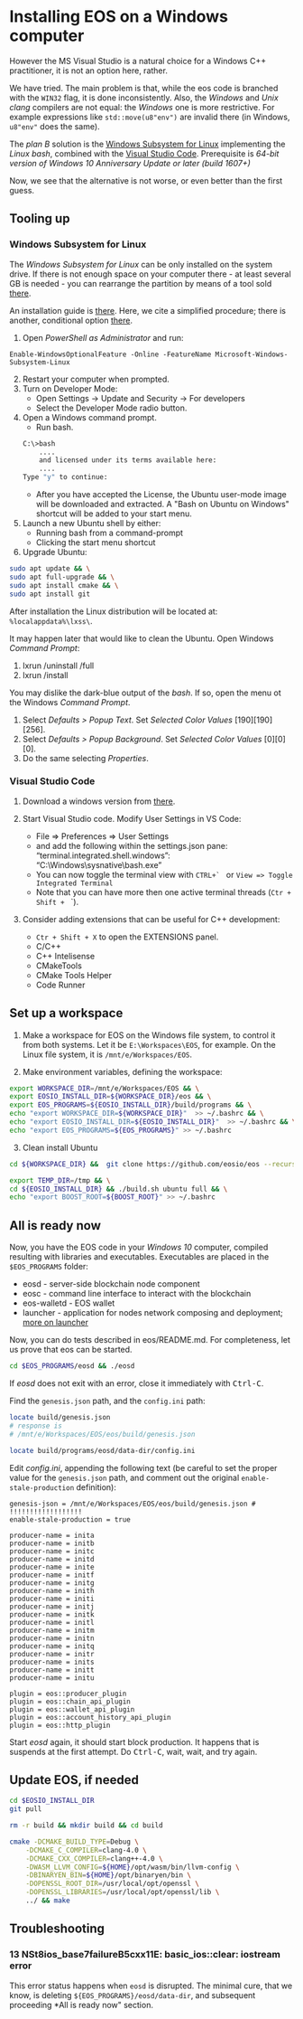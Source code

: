 # Installing EOS on a Windows computer

However the MS Visual Studio is a natural choice for a Windows C++ practitioner, it is not an option here, rather. 

We have tried. The main problem is that, while the eos code is branched with the `WIN32` flag, it is done inconsistently. Also, the *Windows* and *Unix* *clang* compilers are not equal: the *Windows* one is more restrictive. For example expressions like  `std::move(u8"env")` are invalid there (in Windows, `u8"env"` does the same).

The *plan B* solution is the [Windows Subsystem for Linux](#https://msdn.microsoft.com/en-us/commandline/wsl/about) implementing the *Linux* *bash*, combined with the [Visual Studio Code](#https://code.visualstudio.com/). Prerequisite is *64-bit version of Windows 10 Anniversary Update or later (build 1607+)*

Now, we see that the alternative is not worse, or even better than the first guess.

## Tooling up

### Windows Subsystem for Linux
The *Windows Subsystem for Linux* can be only installed on the system drive. If there is not enough space on your computer there - at least several GB is needed - you can rearrange the partition by means of a tool sold [there](#https://www.partition-tool.com/).

An installation guide is [there](#https://msdn.microsoft.com/en-us/commandline/wsl/install_guide). Here, we cite a simplified procedure; there is another, conditional option [there](#https://msdn.microsoft.com/en-us/commandline/wsl/install_guide).
1. Open *PowerShell* *as Administrator* and run:
```
Enable-WindowsOptionalFeature -Online -FeatureName Microsoft-Windows-Subsystem-Linux
```
2. Restart your computer when prompted.
3. Turn on Developer Mode: 
    * Open Settings -> Update and Security -> For developers 
    * Select the Developer Mode radio button.
4. Open a Windows command prompt. 
    * Run bash. 
    ```bash
    C:\>bash
        ....
        and licensed under its terms available here:
        ....
    Type "y" to continue:
    ```
    * After you have accepted the License, the Ubuntu user-mode image will be downloaded and extracted. A "Bash on Ubuntu on Windows" shortcut will be added to your start menu.
5. Launch a new Ubuntu shell by either:
    * Running bash from a command-prompt
    * Clicking the start menu shortcut
6. Upgrade Ubuntu:
```bash
sudo apt update && \
sudo apt full-upgrade && \
sudo apt install cmake && \
sudo apt install git
```
    
After installation the Linux distribution will be located at: `%localappdata%\lxss\`.

It may happen later that would like to clean the Ubuntu. Open Windows *Command Prompt*:
1. lxrun /uninstall /full
2. lxrun /install

You may dislike the dark-blue output of the *bash*. If so, open the menu ot the Windows *Command Prompt*.
1. Select *Defaults > Popup Text*. Set *Selected Color Values* \[190\]\[190\]\[256\].
2. Select *Defaults > Popup Background*. Set *Selected Color Values* \[0\]\[0\]\[0\].
3. Do the same selecting *Properties*. 

### Visual Studio Code
1. Download a windows version from [there](#https://code.visualstudio.com/Download).

2. Start Visual Studio code. Modify User Settings in VS Code:
    * File => Preferences => User Settings
    * and add the following within the settings.json pane:
“terminal.integrated.shell.windows”: “C:\\Windows\\sysnative\\bash.exe”
    * You can now toggle the terminal view with ``CTRL+` `` or `View => Toggle Integrated Terminal`
    * Note that you can have more then one active terminal threads (`Ctr + Shift + ` `).
3. Consider adding extensions that can be useful for C++ development:
    * `Ctr + Shift + X` to open the EXTENSIONS panel.
    * C/C++
    * C++ Intelisense
    * CMakeTools
    * CMake Tools Helper
    * Code Runner
 
## Set up a workspace

1. Make a workspace for EOS on the Windows file system, to control it from both systems. Let it be `E:\Workspaces\EOS`, for example. On the Linux file system, it is `/mnt/e/Workspaces/EOS`.

2. Make environment variables, defining the workspace:

```bash
export WORKSPACE_DIR=/mnt/e/Workspaces/EOS && \
export EOSIO_INSTALL_DIR=${WORKSPACE_DIR}/eos && \
export EOS_PROGRAMS=${EOSIO_INSTALL_DIR}/build/programs && \
echo "export WORKSPACE_DIR=${WORKSPACE_DIR}"  >> ~/.bashrc && \
echo "export EOSIO_INSTALL_DIR=${EOSIO_INSTALL_DIR}"  >> ~/.bashrc && \
echo "export EOS_PROGRAMS=${EOS_PROGRAMS}" >> ~/.bashrc
```

3. Clean install Ubuntu

```bash
cd ${WORKSPACE_DIR} &&  git clone https://github.com/eosio/eos --recursive

export TEMP_DIR=/tmp && \
cd ${EOSIO_INSTALL_DIR} && ./build.sh ubuntu full && \
echo "export BOOST_ROOT=${BOOST_ROOT}" >> ~/.bashrc
```

## All is ready now

Now, you have the EOS code in your *Windows 10* computer, compiled resulting with  libraries and executables. Executables are placed in the `$EOS_PROGRAMS` folder:
* eosd - server-side blockchain node component
* eosc - command line interface to interact with the blockchain
* eos-walletd - EOS wallet
* launcher - application for nodes network composing and deployment; [more on launcher](https://github.com/EOSIO/eos/blob/master/testnet.md)

Now, you can do tests described in eos/README.md. For completeness, let us prove that eos can be started.

```bash 
cd $EOS_PROGRAMS/eosd && ./eosd
```
If *eosd* does not exit with an error, close it immediately with <kbd>Ctrl-C</kbd>.

Find the `genesis.json` path, and the `config.ini` path:

```bash
locate build/genesis.json
# response is
# /mnt/e/Workspaces/EOS/eos/build/genesis.json

locate build/programs/eosd/data-dir/config.ini
```

Edit *config.ini*, appending the following text (be careful to set the proper value for the `genesis.json` path, and comment out the original `enable-stale-production` definition):
```
genesis-json = /mnt/e/Workspaces/EOS/eos/build/genesis.json # !!!!!!!!!!!!!!!!!!
enable-stale-production = true

producer-name = inita
producer-name = initb
producer-name = initc
producer-name = initd
producer-name = inite
producer-name = initf
producer-name = initg
producer-name = inith
producer-name = initi
producer-name = initj
producer-name = initk
producer-name = initl
producer-name = initm
producer-name = initn
producer-name = initq
producer-name = initr
producer-name = inits
producer-name = initt
producer-name = initu

plugin = eos::producer_plugin
plugin = eos::chain_api_plugin
plugin = eos::wallet_api_plugin
plugin = eos::account_history_api_plugin
plugin = eos::http_plugin 
```
Start *eosd* again, it should start block production. It happens that is suspends at the first attempt. Do <kbd>Ctrl-C</kbd>, wait, wait, and try again.

## Update EOS, if needed

```bash
cd $EOSIO_INSTALL_DIR
git pull

rm -r build && mkdir build && cd build

cmake -DCMAKE_BUILD_TYPE=Debug \
    -DCMAKE_C_COMPILER=clang-4.0 \
    -DCMAKE_CXX_COMPILER=clang++-4.0 \
    -DWASM_LLVM_CONFIG=${HOME}/opt/wasm/bin/llvm-config \
    -DBINARYEN_BIN=${HOME}/opt/binaryen/bin \
    -DOPENSSL_ROOT_DIR=/usr/local/opt/openssl \
    -DOPENSSL_LIBRARIES=/usr/local/opt/openssl/lib \
    ../ && make
```
## Troubleshooting

### 13 NSt8ios_base7failureB5cxx11E: basic_ios::clear: iostream error

This error status happens when `eosd` is disrupted. The minimal cure, that we know, is deleting `${EOS_PROGRAMS}/eosd/data-dir`, and subsequent proceeding *All is ready now" section.
